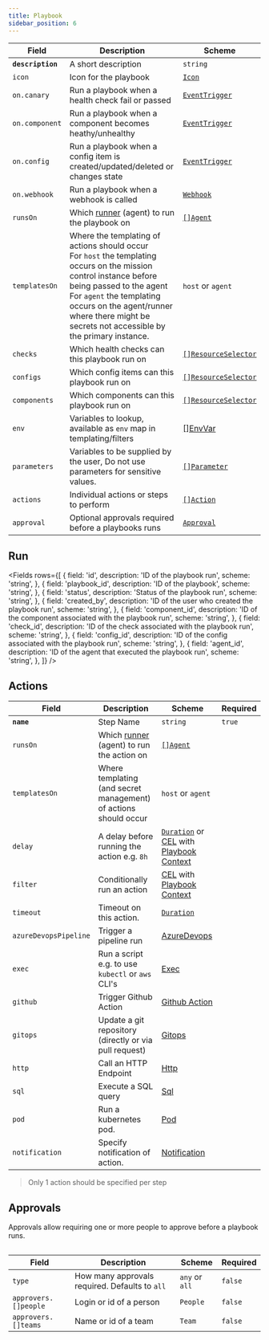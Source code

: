 ```yaml
---
title: Playbook
sidebar_position: 6
---
```


| Field         | Description                                                  | Scheme                                               |
| ------------- | ------------------------------------------------------------ | ---------------------------------------------------- |
| **`description`** | A short description                                          | `string`                                             |
| `icon`        | Icon for the playbook                                        | [`Icon`](/reference/types#icon)  |
| `on.canary`    | Run a playbook when a health check fail or passed | [`EventTrigger`](./events#canary) |
| `on.component` | Run a playbook when a component becomes heathy/unhealthy | [`EventTrigger`](./events#component) |
| `on.config` | Run a playbook when a config item is created/updated/deleted or changes state | [`EventTrigger`](./events#config) |
| `on.webhook`   | Run a playbook when a webhook is called | [`Webhook`](./webhooks)    |
| `runsOn`      | Which [runner](/playbooks/concepts/runners) (agent) to run the playbook on|[`[]Agent`](/reference/types#agent)                                         |
| `templatesOn` | Where the templating of actions should occur  <br/> For `host` the templating occurs on the mission control instance before being passed to the agent <br/> For `agent` the templating occurs on the agent/runner where there might be secrets not accessible by the primary instance. | `host` or `agent`                                      |
| `checks`      | Which health checks can this playbook run on | [`[]ResourceSelector`](/reference/resource-selector) |
| `configs`     | Which config items can this playbook run on | [`[]ResourceSelector`](/reference/resource-selector) |
| `components`  | Which components can this playbook run on | [`[]ResourceSelector`](/reference/resource-selector) |
| `env` | Variables to lookup, available as `env` map in templating/filters | [[]EnvVar](/reference/env-var) |
| `parameters`  | Variables to be supplied by the user, Do not use parameters for sensitive values. | [`[]Parameter`](./parameters)                          |
| `actions`     | Individual actions or steps to perform   | [`[]Action`](#actions)                                |
| `approval`    | Optional approvals required before a playbooks runs | [`Approval`](#approvals)                    |


## Run

<Fields
  rows={[
    {
      field: 'id',
      description: 'ID of the playbook run',
      scheme: 'string',
    },
    {
      field: 'playbook_id',
      description: 'ID of the playbook',
      scheme: 'string',
    },
    {
      field: 'status',
      description: 'Status of the playbook run',
      scheme: 'string',
    },
    {
      field: 'created_by',
      description: 'ID of the user who created the playbook run',
      scheme: 'string',
    },
    {
      field: 'component_id',
      description: 'ID of the component associated with the playbook run',
      scheme: 'string',
    },
    {
      field: 'check_id',
      description: 'ID of the check associated with the playbook run',
      scheme: 'string',
    },
    {
      field: 'config_id',
      description: 'ID of the config associated with the playbook run',
      scheme: 'string',
    },
    {
      field: 'agent_id',
      description: 'ID of the agent that executed the playbook run',
      scheme: 'string',
    },
  ]}
/>

## Actions

| Field          | Description                                                  | Scheme                                                | Required |
| -------------- | ------------------------------------------------------------ | ----------------------------------------------------- | -------- |
| **`name`**         | Step Name                                              | `string`                                              | `true`   |
| `runsOn`       | Which [runner](/playbooks/concepts/runners) (agent) to run the action on| [`[]Agent`](/reference/types#agent)                  |          |
| `templatesOn`  | Where templating (and secret management) of actions should occur | `host` or `agent`                                     |          |
| `delay`        | A delay before running the action e.g. `8h`                  | [`Duration`](/reference/types#duration)  or  [CEL](/reference/scripting/cel) with [Playbook Context](./context) |          |
| `filter`       | Conditionally run an action                                                              | [CEL](/reference/scripting/cel) with [Playbook Context](./context)               |          |
| `timeout`      | Timeout on this action.                                      | [`Duration`](/reference/types#duration)                                            |          |
| `azureDevopsPipeline` |   Trigger a pipeline run                                                           | [AzureDevops](/playbooks/actions/azure_devops_pipeline)                |          |
| `exec`         | Run a script e.g. to use `kubectl` or `aws` CLI's            | [Exec](/playbooks/actions/exec)                  |          |
| `github` |   Trigger Github Action                                                         | [Github Action](/playbooks/actions/github)                |          |
| `gitops`       | Update a git repository (directly or via pull request)       | [Gitops](/playbooks/actions/gitops)              |          |
| `http`         | Call an HTTP Endpoint                                        | [Http](/playbooks/actions/http)                  |          |
| `sql`          | Execute a SQL query                                          | [Sql](/playbooks/actions/sql)                    |          |
| `pod`          | Run a kubernetes pod.                                        | [Pod](/playbooks/actions/pod)                    |          |
| `notification` | Specify notification of action.                              | [Notification](/playbooks/actions/notification)  |          |

> Only 1 action should be specified per step

## Approvals

Approvals allow requiring one or more people to approve before a playbook runs.

```yaml title="scale-deployment.yaml" {10-14} file=../../../modules/mission-control/fixtures/playbooks/delete-pv.yaml
```

| Field       | Description                    | Scheme       | Required |
| ----------- | ------------------------------ | ------------ | -------- |
| `type`      | How many approvals required. Defaults to `all`    | `any` or `all`     | `false`  |
| `approvers.[]people` | Login or id of a person| `People` | `false`  |
| `approvers.[]teams` | Name or id of a team | `Team` | `false`  |

